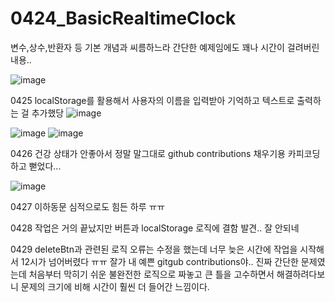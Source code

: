 # 0424_BasicRealtimeClock
 
 변수,상수,반환자 등 기본 개념과 씨름하느라 간단한 예제임에도 꽤나 시간이 걸려버린 내용..
 
 ![image](https://user-images.githubusercontent.com/81168390/115956954-b0555280-a53a-11eb-8565-4ba81d8d098b.png)


  0425 localStorage를 활용해서 사용자의 이름을 입력받아 기억하고 텍스트로 출력하는 걸 추가했당
 ![image](https://user-images.githubusercontent.com/81168390/115995637-013a7900-a617-11eb-98da-8fbefcc46736.png)

 ![image](https://user-images.githubusercontent.com/81168390/115995595-d5b78e80-a616-11eb-821a-cfa540ec002a.png)
 ![image](https://user-images.githubusercontent.com/81168390/115995607-e23be700-a616-11eb-9753-cb19b4506e59.png)

 0426 건강 상태가 안좋아서 정말 말그대로 github contributions 채우기용 카피코딩하고 뻗었다...

 ![image](https://user-images.githubusercontent.com/81168390/116250154-6d001b80-a7a8-11eb-8bce-c080f6b42531.png)
 
 0427 이하동문 심적으로도 힘든 하루 ㅠㅠ
 
 0428 작업은 거의 끝났지만 버튼과 localStorage 로직에 결함 발견.. 잘 안되네
 
 0429 deleteBtn과 관련된 로직 오류는 수정을 했는데 너무 늦은 시간에 작업을 시작해서 12시가 넘어버렸다 ㅠㅠ
      잘가 내 예쁜 gitgub contributions야.. 진짜 간단한 문제였는데 처음부터 막히기 쉬운 불완전한 로직으로 짜놓고 큰 틀을 고수하면서 해결하려다보니 
      문제의 크기에 비해 시간이 훨씬 더 들어간 느낌이다. 
